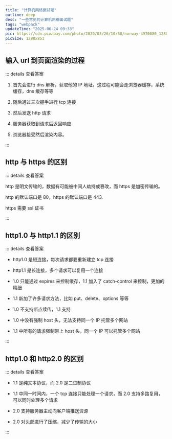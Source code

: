 ```yaml
---
title: "计算机网络面试题"
outline: deep
desc: "一些常见的计算机网络面试题"
tags: "webpack"
updateTime: "2025-06-24 09:33"
pic: https://cdn.pixabay.com/photo/2020/03/26/10/58/norway-4970080_1280.jpg
picSize: 1280x853
---
```


## 输入 url 到页面渲染的过程

::: details 查看答案

1. 首先会进行 dns 解析，获取他的 IP 地址，这过程可能会走浏览器缓存，系统缓存，dns 缓存等等

2. 随后通过三次握手进行 tcp 连接

3. 然后发送 http 请求

4. 服务器获取到请求后返回响应

5. 浏览器接受然后渲染内容。

:::

## http 与 https 的区别

::: details 查看答案

http 是明文传输的，数据有可能被中间人劫持或篡改，而 https 是加密传输的。

http 的默认端口是 80，https 的默认端口是 443.

https 需要 ssl 证书

:::

## http1.0 与 http1.1 的区别

::: details 查看答案

- http1.0 是短连接，每次请求都要重新建立 tcp 连接
- http1.1 是长连接，多个请求可以复用一个连接

- 1.0 只能通过 expires 来控制缓存，1.1 加入了 catch-control 来控制，更加的精细

- 1.1 新加了许多请求方法，比如 put、delete、options 等等

- 1.0 不支持断点续传，1.1 支持

- 1.0 中没有强制 host 头，无法支持同一个 IP 托管多个网站
- 1.1 中所有的请求强制带上 host 头，同一个 IP 可以托管多个网站

:::

## http1.0 和 http2.0 的区别

::: details 查看答案

- 1.1 是纯文本协议，而 2.0 是二进制协议

- 1.1 中同一时间内，一个 tcp 连接只能处理一个请求，而 2.0 支持多路复用，可以同时处理多个请求

- 2.0 支持服务器主动向客户端推送资源

- 2.0 对头部进行了压缩，减少了传输的大小

:::
